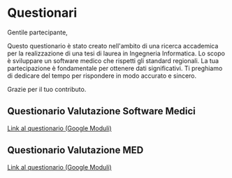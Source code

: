 # Questionari

Gentile partecipante,

Questo questionario è stato creato nell'ambito di una ricerca accademica per la realizzazione di una tesi di laurea in Ingegneria Informatica.  Lo scopo è sviluppare un software medico che rispetti gli standard regionali. La tua partecipazione è fondamentale per ottenere dati significativi. Ti preghiamo di dedicare del tempo per rispondere in modo accurato e sincero. 

Grazie per il tuo contributo.

## Questionario Valutazione Software Medici 
[Link al questionario (Google Moduli)](https://forms.gle/bxEA2akpmdtvE19PA)

## Questionario Valutazione MED

[Link al questionario (Google Moduli)](https://docs.google.com/forms/d/e/1FAIpQLSfC4Z1I9emsyEwlhKY_586MypNVXNiVi__JR-iJotAPRAhYMQ/viewform?usp=sf_link)
